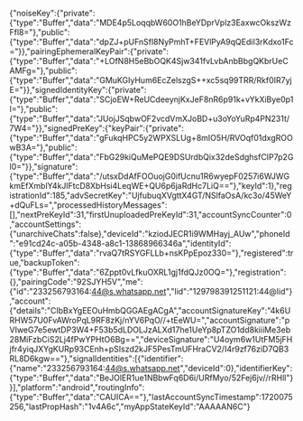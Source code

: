 {"noiseKey":{"private":{"type":"Buffer","data":"MDE4p5LoqqbW60O1hBeYDprVplz3EaxwcOkszWzFfl8="},"public":{"type":"Buffer","data":"dpZJ+pUFnSfl8NyPmhT+FEVlPyA9qQEdiI3rKdxo1Fc="}},"pairingEphemeralKeyPair":{"private":{"type":"Buffer","data":"+LOfN8H5eBbOQK4Sjw341fvLvbAnbBbgQKbrUeCAMFg="},"public":{"type":"Buffer","data":"GMuKGIyHum6EcZelszgS++xc5sq99TRR/Rkf0IR7yjE="}},"signedIdentityKey":{"private":{"type":"Buffer","data":"SCjoEW+ReUCdeeynjKxJeF8nR6p91k+vYkXiBye0p1I="},"public":{"type":"Buffer","data":"JUojJSqbwOF2vcdVmXJoBD+u3oYoYuRp4PN231t/7W4="}},"signedPreKey":{"keyPair":{"private":{"type":"Buffer","data":"gFukqHPC5y2WPXSLUg+8mIO5H/RVOqf01dxgROOwB3A="},"public":{"type":"Buffer","data":"FbG29kiQuMePQE9DSUrdbQix32deSdghsfCIP7p2Gl0="}},"signature":{"type":"Buffer","data":"/utsxDdAfFOOuojG0ifUcnu1R6wyepF0257i6WJWGkmEfXmblY4kJlFtcD8XbHsi4LeqWE+QU6p6jaRdHc7LiQ=="},"keyId":1},"registrationId":185,"advSecretKey":"UjfubuqXVgttX4GT/NSlfaOsA/kc3o/45WeY+dQuFLs=","processedHistoryMessages":[],"nextPreKeyId":31,"firstUnuploadedPreKeyId":31,"accountSyncCounter":0,"accountSettings":{"unarchiveChats":false},"deviceId":"kziodJECR1i9WMHayj_AUw","phoneId":"e91cd24c-a05b-4348-a8c1-13868966346a","identityId":{"type":"Buffer","data":"rvaQ7tRSYGFLLb+nsKPpEpoz330="},"registered":true,"backupToken":{"type":"Buffer","data":"6Zppt0vLfkuOXRL1gj1fdQJz0OQ="},"registration":{},"pairingCode":"92SJYH5V","me":{"id":"233256793164:44@s.whatsapp.net","lid":"129798391251121:44@lid"},"account":{"details":"CIbBxYgEEOuHmbQGGAEgACgA","accountSignatureKey":"4k6URHW57U0FvAWroPqL9RF8zKj/nYV6PqO//+tEeWU=","accountSignature":"pVIweG7e5ewtDP3W4+F53b5dLDOLJzALXd17he1UeYp8pTZO1dd8kiiiMe3eb28MiFzbCiS2Lj4fPwYPHtO6Bg==","deviceSignature":"U4oym6w1UtFM5jFHjfr4yiqJXYgKURp93CEnh+pSIszd2kJF5PesTmUFHraCV2/I4r9zf76ziD7QB3RL8D6kgw=="},"signalIdentities":[{"identifier":{"name":"233256793164:44@s.whatsapp.net","deviceId":0},"identifierKey":{"type":"Buffer","data":"BeJOlER1ue1NBbwFq6D6i/URfMyo/52Fej6jv//rRHll"}}],"platform":"android","routingInfo":{"type":"Buffer","data":"CAUICA=="},"lastAccountSyncTimestamp":1720075256,"lastPropHash":"1v4A6c","myAppStateKeyId":"AAAAAN6C"}
